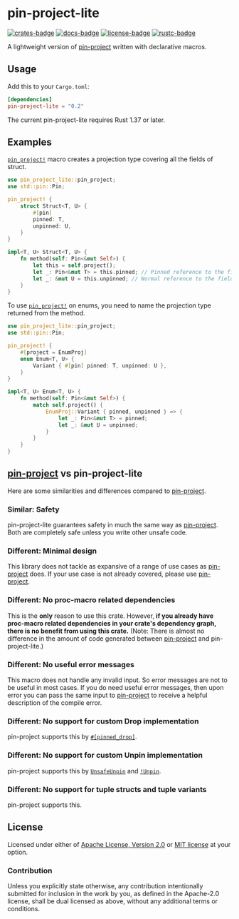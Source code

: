 # pin-project-lite

[![crates-badge]][crates-url]
[![docs-badge]][docs-url]
[![license-badge]][license]
[![rustc-badge]][rustc-url]

[crates-badge]: https://img.shields.io/crates/v/pin-project-lite.svg
[crates-url]: https://crates.io/crates/pin-project-lite
[docs-badge]: https://docs.rs/pin-project-lite/badge.svg
[docs-url]: https://docs.rs/pin-project-lite
[license-badge]: https://img.shields.io/badge/license-Apache--2.0%20OR%20MIT-blue.svg
[license]: #license
[rustc-badge]: https://img.shields.io/badge/rustc-1.37+-lightgray.svg
[rustc-url]: https://blog.rust-lang.org/2019/08/15/Rust-1.37.0.html

A lightweight version of [pin-project] written with declarative macros.

## Usage

Add this to your `Cargo.toml`:

```toml
[dependencies]
pin-project-lite = "0.2"
```

The current pin-project-lite requires Rust 1.37 or later.

## Examples

[`pin_project!`] macro creates a projection type covering all the fields of struct.

```rust
use pin_project_lite::pin_project;
use std::pin::Pin;

pin_project! {
    struct Struct<T, U> {
        #[pin]
        pinned: T,
        unpinned: U,
    }
}

impl<T, U> Struct<T, U> {
    fn method(self: Pin<&mut Self>) {
        let this = self.project();
        let _: Pin<&mut T> = this.pinned; // Pinned reference to the field
        let _: &mut U = this.unpinned; // Normal reference to the field
    }
}
```

To use [`pin_project!`] on enums, you need to name the projection type
returned from the method.

```rust
use pin_project_lite::pin_project;
use std::pin::Pin;

pin_project! {
    #[project = EnumProj]
    enum Enum<T, U> {
        Variant { #[pin] pinned: T, unpinned: U },
    }
}

impl<T, U> Enum<T, U> {
    fn method(self: Pin<&mut Self>) {
        match self.project() {
            EnumProj::Variant { pinned, unpinned } => {
                let _: Pin<&mut T> = pinned;
                let _: &mut U = unpinned;
            }
        }
    }
}
```

## [pin-project] vs pin-project-lite

Here are some similarities and differences compared to [pin-project].

### Similar: Safety

pin-project-lite guarantees safety in much the same way as [pin-project]. Both are completely safe unless you write other unsafe code.

### Different: Minimal design

This library does not tackle as expansive of a range of use cases as [pin-project] does. If your use case is not already covered, please use [pin-project].

### Different: No proc-macro related dependencies

This is the **only** reason to use this crate. However, **if you already have proc-macro related dependencies in your crate's dependency graph, there is no benefit from using this crate.** (Note: There is almost no difference in the amount of code generated between [pin-project] and pin-project-lite.)

### Different: No useful error messages

This macro does not handle any invalid input. So error messages are not to be useful in most cases. If you do need useful error messages, then upon error you can pass the same input to [pin-project] to receive a helpful description of the compile error.

### Different: No support for custom Drop implementation

pin-project supports this by [`#[pinned_drop]`][pinned-drop].

### Different: No support for custom Unpin implementation

pin-project supports this by [`UnsafeUnpin`][unsafe-unpin] and [`!Unpin`][not-unpin].

### Different: No support for tuple structs and tuple variants

pin-project supports this.

[`pin_project!`]: https://docs.rs/pin-project-lite/0.2/pin_project_lite/macro.pin_project.html
[not-unpin]: https://docs.rs/pin-project/1/pin_project/attr.pin_project.html#unpin
[pin-project]: https://github.com/taiki-e/pin-project
[pinned-drop]: https://docs.rs/pin-project/1/pin_project/attr.pin_project.html#pinned_drop
[unsafe-unpin]: https://docs.rs/pin-project/1/pin_project/attr.pin_project.html#unsafeunpin

## License

Licensed under either of [Apache License, Version 2.0](LICENSE-APACHE) or [MIT license](LICENSE-MIT) at your option.

### Contribution

Unless you explicitly state otherwise, any contribution intentionally submitted for inclusion in the work by you, as defined in the Apache-2.0 license, shall be dual licensed as above, without any additional terms or conditions.
